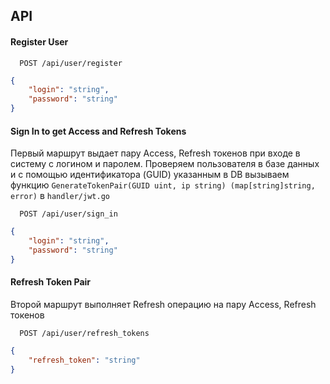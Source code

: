 
## API

#### Register User

```http
  POST /api/user/register
```

```json
{
    "login": "string",
    "password": "string"
}
```

#### Sign In to get Access and Refresh Tokens

Первый маршрут выдает пару Access, Refresh токенов при входе в систему с логином и паролем. Проверяем пользователя в базе данных и с помощью идентификатора (GUID) указанным в DB вызываем функцию ```GenerateTokenPair(GUID uint, ip string) (map[string]string, error)``` в ```handler/jwt.go```

```http
  POST /api/user/sign_in
```
```json
{
    "login": "string",
    "password": "string"
}
```

#### Refresh Token Pair

Второй маршрут выполняет Refresh операцию на пару Access, Refresh токенов

```http
  POST /api/user/refresh_tokens
```
```json
{
    "refresh_token": "string"
}
```
